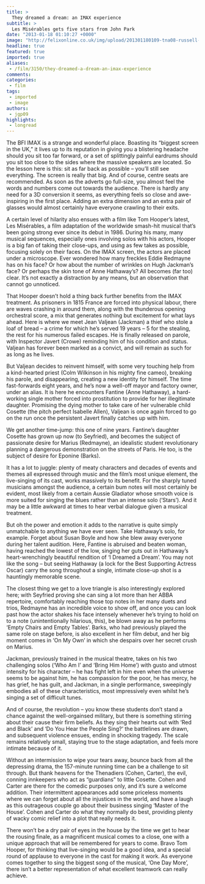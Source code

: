 ```yaml
---
title: >
  They dreamed a dream: an IMAX experience
subtitle: >
  Les Misérables gets five stars from John Park
date: "2013-01-18 01:10:27 +0000"
image: "http://felixonline.co.uk/img/upload/201301180109-tna08-russell-crowe-les-miserables2.jpg"
headline: true
featured: true
imported: true
aliases:
 - /film/3150/they-dreamed-a-dream-an-imax-experience
comments:
categories:
 - film
tags:
 - imported
 - image
authors:
 - jgp09
highlights:
 - longread
---
```


The BFI IMAX is a strange and wonderful place. Boasting its “biggest screen in the UK,” it lives up to its reputation in giving you a blistering headache should you sit too far forward, or a set of splittingly painful eardrums should you sit too close to the sides where the massive speakers are located. So the lesson here is this: sit as far back as possible – you’ll still see everything. The screen is really that big. And of course, centre seats are recommended. As soon as the adverts go full-size, you almost feel the words and numbers come out towards the audience. There is hardly any need for a 3D conversion it seems, as everything feels so close and awe-inspiring in the first place. Adding an extra dimension and an extra pair of glasses would almost certainly have everyone crawling to their exits.

A certain level of hilarity also ensues with a film like Tom Hooper’s latest, Les Misérables, a film adaptation of the worldwide smash-hit musical that’s been going strong ever since its debut in 1986. During his many, many musical sequences, especially ones involving solos with his actors, Hooper is a big fan of taking their close-ups, and using as few takes as possible, focusing solely on their faces. On the IMAX screen, the actors are placed under a microscope. Ever wondered how many freckles Eddie Redmayne has on his face? Or how about the number of wrinkles on Hugh Jackman’s face? Or perhaps the skin tone of Anne Hathaway’s? All becomes (far too) clear. It’s not exactly a distraction by any means, but an observation that cannot go unnoticed.

That Hooper doesn’t hold a thing back further benefits from the IMAX treatment. As prisoners in 1815 France are forced into physical labour, there are waves crashing in around them, along with the thunderous opening orchestral score, a mix that generates nothing but excitement for what lays ahead. Here is where we meet Jean Valjean (Jackman) a thief who stole a loaf of bread – a crime for which he’s served 19 years – 5 for the stealing, the rest for his numerous failed escapes. He is finally released on parole, with Inspector Javert (Crowe) reminding him of his condition and status. Valjean has forever been marked as a convict, and will remain as such for as long as he lives.

But Valjean decides to reinvent himself, with some very touching help from a kind-hearted priest (Colm Wilkinson in his mighty fine cameo), breaking his parole, and disappearing, creating a new identity for himself. The time fast-forwards eight years, and he’s now a well-off mayor and factory owner, under an alias. It is here he encounters Fantine (Anne Hathaway), a hard-working single mother forced into prostitution to provide for her illegitimate daughter. Promising the dying mother to take care of her vulnerable child Cosette (the pitch perfect Isabelle Allen), Valjean is once again forced to go on the run once the persistent Javert finally catches up with him.

We get another time-jump: this one of nine years. Fantine’s daughter Cosette has grown up now (to Seyfried), and becomes the subject of passionate desire for Marius (Redmayne), an idealistic student revolutionary planning a dangerous demonstration on the streets of Paris. He too, is the subject of desire for Eponine (Barks).

It has a lot to juggle: plenty of meaty characters and decades of events and themes all expressed through music and the film’s most unique element, the live-singing of its cast, works massively to its benefit. For the sharply tuned musicians amongst the audience, a certain bum notes will most certainly be evident, most likely from a certain Aussie Gladiator whose smooth voice is more suited for singing the blues rather than an intense solo (‘Stars’). And it may be a little awkward at times to hear verbal dialogue given a musical treatment.

But oh the power and emotion it adds to the narrative is quite simply unmatchable to anything we have ever seen. Take Hathaway’s solo, for example. Forget about Susan Boyle and how she blew away everyone during her talent audition. Here, Fantine is abruised and beaten woman, having reached the lowest of the low, singing her guts out in Hathaway’s heart-wrenchingly beautiful rendition of ‘I Dreamed a Dream’. You may not like the song – but seeing Hathaway (a lock for the Best Supporting Actress Oscar) carry the song throughout a single, intimate close-up shot is a hauntingly memorable scene.

The closest thing we get to a love triangle is also interestingly explored here; with Seyfried proving she can sing a lot more than her ABBA repertoire, comfortably reaching those top notes in her many duets and trios, Redmayne has an incredible voice to show off, and once you can look past how the actor shakes his face intensely whenever he’s trying to hold on to a note (unintentionally hilarious, this), be blown away as he performs ‘Empty Chairs and Empty Tables’. Barks, who had previously played the same role on stage before, is also excellent in her film debut, and her big moment comes in ‘On My Own’ in which she despairs over her secret crush on Marius.

Jackman, previously trained in the musical theatre, takes on his two challenging solos (‘Who Am I’ and ‘Bring Him Home’) with gusto and utmost intensity for his character – he has fight left in him even when the universe seems to be against him, he has compassion for the poor, he has mercy, he has grief, he has guilt, and Jackman, in a single performance, sweepingly embodies all of these characteristics, most impressively even whilst he’s singing a set of difficult tunes.

And of course, the revolution – you know these students don’t stand a chance against the well-orgainsed military, but there is something stirring about their cause their firm beliefs. As they sing their hearts out with ‘Red and Black’ and ‘Do You Hear the People Sing?’ the battlelines are drawn, and subsequent violence ensues, ending in shocking tragedy. The scale remains relatively small, staying true to the stage adaptation, and feels more intimate because of it.

Without an intermission to wipe your tears away, bounce back from all the depressing drama, the 157-minute running time can be a challenge to sit through. But thank heavens for the Thenadiers (Cohen, Carter), the evil, conning innkeepers who act as “guardians” to little Cosette. Cohen and Carter are there for the comedic purposes only, and it’s sure a welcome addition. Their intermittent appearances add some priceless moments where we can forget about all the injustices in the world, and have a laugh as this outrageous couple go about their business singing ‘Master of the House’. Cohen and Carter do what they normally do best, providing plenty of wacky comic relief into a plot that really needs it.

There won’t be a dry pair of eyes in the house by the time we get to hear the rousing finale, as a magnificent musical comes to a close, one with a unique approach that will be remembered for years to come. Bravo Tom Hooper, for thinking that live-singing would be a good idea, and a special round of applause to everyone in the cast for making it work. As everyone comes together to sing the biggest song of the musical, ‘One Day More’, there isn’t a better representation of what excellent teamwork can really achieve.
